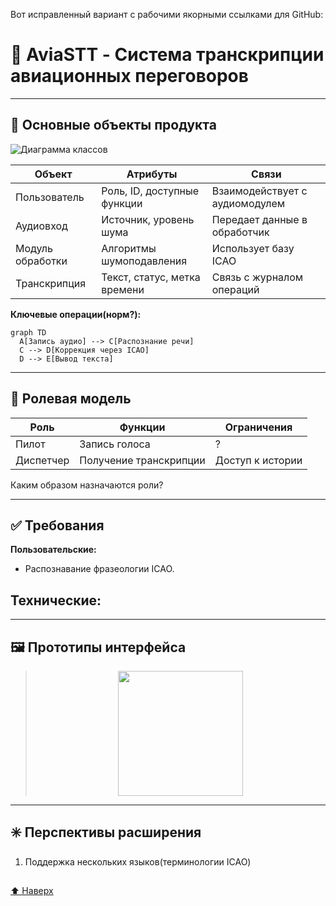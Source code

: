 Вот исправленный вариант с рабочими якорными ссылками для GitHub:
# 🛫 AviaSTT - Система транскрипции авиационных переговоров

---

## 🧩 Основные объекты продукта

![Диаграмма классов](Desc/class_diagram.png)

| Объект           | Атрибуты                     | Связи                          |
|------------------|------------------------------|--------------------------------|
| Пользователь     | Роль, ID, доступные функции  | Взаимодействует с аудиомодулем |
| Аудиовход        | Источник, уровень шума       | Передает данные в обработчик   |
| Модуль обработки | Алгоритмы шумоподавления     | Использует базу ICAO           |
| Транскрипция     | Текст, статус, метка времени | Связь с журналом операций      |

**Ключевые операции(норм?):**
```mermaid
graph TD
  A[Запись аудио] --> C[Распознание речи]
  C --> D[Коррекция через ICAO]
  D --> E[Вывод текста]
```

---

## 📗 Ролевая модель

| Роль      | Функции                | Ограничения      |
| --------- | ---------------------- | ---------------- |
| Пилот     | Запись голоса          | ?                |
| Диспетчер | Получение транскрипции | Доступ к истории |
Каким образом назначаются роли?

---

## ✅ Требования

**Пользовательские:**
- Распознавание фразеологии ICAO.

**Технические:**
- 

---

## 🖼️ Прототипы интерфейса

><p align="center">
>   <img width="200px" src="Desc/pilot_ui.png"/>
></p>
---

## ✳️ Перспективы расширения

1. Поддержка нескольких языков(терминологии ICAO)
##  
##

[⬆ Наверх](#-aviaSTT---система-транскрипции-авиационных-переговоров)
